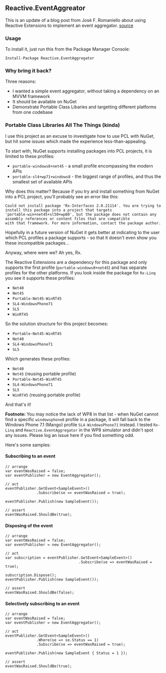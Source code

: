 ## Reactive.EventAggreator

This is an update of a blog post from José F. Romaniello about using Reactive Extensions to implement an event aggregator. [source](http://joseoncode.com/2010/04/29/event-aggregator-with-reactive-extensions/)

### Usage

To install it, just run this from the Package Manager Console:

    Install-Package Reactive.EventAggregator

### Why bring it back?

Three reasons:

 - I wanted a simple event aggregator, without taking a dependency on an MVVM framework
 - It should be available on NuGet
 - Demonstrate Portable Class Libaries and targetting different platforms from one codebase

### Portable Class Libraries All The Things (kinda)

I use this project as an excuse to investigate how to use PCL with NuGet, but hit some issues which made the experience less-than-appealing.

To start with, NuGet supports installing packages into PCL projects, it is limited to these profiles:

 - `portable-windows8+net45` - a small profile encompassing  the modern APIs
 - `portable-sl4+wp71+windows8` - the biggest range of profiles, and thus the smallest set of available APIs

Why does this matter? Because if you try and install something from NuGet into a PCL project, you'll probably see an error like this:

    Could not install package 'Rx-Interfaces 2.0.21114'. You are trying to install this package into a project that targets 
    'portable-win+net45+sl50+wp80', but the package does not contain any assembly references or content files that are compatible
    with that framework. For more information, contact the package author.

Hopefully in a future version of NuGet it gets better at indicating to the user which PCL profiles a package supports - so that it doesn't even show you these incompatible packages...

Anyway, where were we? Ah yes, Rx. 

The Reactive Extensions are a dependency for this package and only supports the first profile (`portable-windows8+net45`) and has separate profiles for the other platforms. If you look inside the package for `Rx-Linq` you see it supports these profiles:

 - `Net40`
 - `Net45`
 - `Portable-Net45-WinRT45`
 - `SL4-WindowsPhone71`
 - `SL5`
 - `WinRT45`

So the solution structure for this project becomes:

 - `Portable-Net45-WinRT45`
 - `Net40`
 - `SL4-WindowsPhone71`
 - `SL5`

Which generates these profiles:

 - `Net40`
 - `Net45` (reusing portable profile)
 - `Portable-Net45-WinRT45`
 - `SL4-WindowsPhone71`
 - `SL5`
 - `WinRT45` (reusing portable profile)

And that's it!

**Footnote:** You may notice the lack of WP8 in that list - when NuGet cannot find a specific `windowsphone8` profile in a package, it will fall back to the Windows Phone 7.1 (Mango) profile `SL4-WindowsPhone71` instead. I tested `Rx-Linq` and `Reactive.EventAggregator` in the WP8 simulator and didn't spot any issues. Please log an issue here if you find something odd.

Here's some samples:

#### Subscribing to an event

    // arrange
    var eventWasRaised = false;
    var eventPublisher = new EventAggregator();

    // act
    eventPublisher.GetEvent<SampleEvent>()
                  .Subscribe(se => eventWasRaised = true);

    eventPublisher.Publish(new SampleEvent());
    
    // assert
    eventWasRaised.ShouldBe(true);

#### Disposing of the event

	// arrange
    var eventWasRaised = false;
    var eventPublisher = new EventAggregator();

    // act
    var subscription = eventPublisher.GetEvent<SampleEvent>()
                                     .Subscribe(se => eventWasRaised = true);

    subscription.Dispose();
    eventPublisher.Publish(new SampleEvent());

    // assert
    eventWasRaised.ShouldBe(false);

#### Selectively subscribing to an event

    // arrange
    var eventWasRaised = false;
    var eventPublisher = new EventAggregator();

    // act
    eventPublisher.GetEvent<SampleEvent>()
                  .Where(se => se.Status == 1)
                  .Subscribe(se => eventWasRaised = true);

    eventPublisher.Publish(new SampleEvent { Status = 1 });

    // assert
    eventWasRaised.ShouldBe(true);
